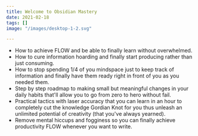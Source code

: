 ```yaml
---
title: Welcome to Obsidian Mastery
date: 2021-02-18
tags: []
image: "/images/desktop-1-2.svg"

---
```

* How to achieve FLOW and be able to finally learn without overwhelmed.
* How to cure information hoarding and finally start producing rather than just consuming.
* How to stop spending 1/4 of you mindspace just to keep track of information and finally have them ready right in front of you as you needed them.
* Step by step roadmap to making small but meaningful changes in your daily habits that'll allow you to go from zero to hero without fail.
* Practical tactics with laser accuracy that you can learn in an hour to completely cut the knowledge Gordian Knot for you thus unleash an unlimited potential of creativity (that you've always yearned).
* Remove mental hiccups and fogginess so you can finally achieve productivity FLOW whenever you want to write.